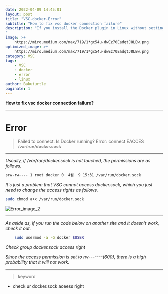 ```yaml
---
date: 2022-04-09 14:45:01
layout: post
title: "VSC-docker-Error"
subtitle: "How to fix vsc docker connection failure"
description: "If you install the Docker plugin in Linux without setting anything, the connection will fail.
"
image: >+
    https://miro.medium.com/max/719/1*gc54u-dwEz70EadqtJ8LEw.png
optimized_image: >+
    https://miro.medium.com/max/719/1*gc54u-dwEz70EadqtJ8LEw.png
category: VSC
tags:
    - VSC
    - docker
    - error
    - linux
author: Bakuturtle
paginate: 1
---
```


**How to fix vsc docker connection failure?**

***

# Error 

>Failed to connect. Is Docker running?
    Error: connect EACCES /var/run/docker.sock




---

*Useally, if /var/run/docker.sock is not touched, the permissions are as follows.*

```bash
srw-rw---- 1 root docker 0  4월  9 15:31 /var/run/docker.sock
```
*It's just a problem that VSC cannot access docker.sock, which you just need to change the access rights as follows.*



```bash
sudo chmod a+x /var/run/docker.sock
```
![Error_image_2](https://camo.githubusercontent.com/d435d7e9319e6bb37daebdf61cc7a8ed16acb820f63d1da9eafbdca3a54a7ea2/68747470733a2f2f692e6962622e636f2f317157665150502f323032322d30342d30392d32302d32352d30312e706e67)

---



*As aside as, if you run the code below on another site and it doesn't work, check it out.*

```bash
    sudo usermod -a -G docker $USER
```
*Check group docker.sock access right*

*Since the access permission is set to rw-------(600), there is a high probability that it will not work.*

---


>keyword

* check ur docker.sock aceess right
